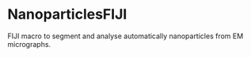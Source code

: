 # NanoparticlesFIJI
FIJI macro to segment and analyse automatically nanoparticles from EM micrographs.
